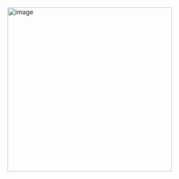 <img width="370" alt="image" src="https://github.com/hyluo7/hyluopage/assets/148300105/028da667-7a6d-4e53-9799-7fe95cbcf32f">
